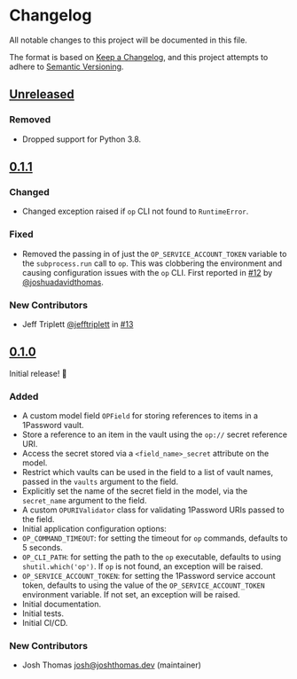 # Changelog

All notable changes to this project will be documented in this file.

The format is based on [Keep a Changelog](https://keepachangelog.com/en/1.0.0/),
and this project attempts to adhere to [Semantic Versioning](https://semver.org/spec/v2.0.0.html).

<!--
## [${version}]
### Added - for new features
### Changed - for changes in existing functionality
### Deprecated - for soon-to-be removed features
### Removed - for now removed features
### Fixed - for any bug fixes
### Security - in case of vulnerabilities
[${version}]: https://github.com/westerveltco/django-opfield/releases/tag/v${version}
-->

## [Unreleased]

### Removed

- Dropped support for Python 3.8.

## [0.1.1]

### Changed

- Changed exception raised if `op` CLI not found to `RuntimeError`.

### Fixed

- Removed the passing in of just the `OP_SERVICE_ACCOUNT_TOKEN` variable to the `subprocess.run` call to `op`. This was clobbering the environment and causing configuration issues with the `op` CLI. First reported in [#12](https://github.com/westerveltco/django-opfield/issues/12) by [@joshuadavidthomas](https://github.com/joshuadavidthomas).

### New Contributors

- Jeff Triplett [@jefftriplett](https://github.com/jefftriplett) in [#13](https://github.com/westerveltco/django-opfield/pull/13)

## [0.1.0]

Initial release! 🎉

### Added

- A custom model field `OPField` for storing references to items in a 1Password vault.
- Store a reference to an item in the vault using the `op://` secret reference URI.
- Access the secret stored via a `<field_name>_secret` attribute on the model.
- Restrict which vaults can be used in the field to a list of vault names, passed in the `vaults` argument to the field.
- Explicitly set the name of the secret field in the model, via the `secret_name` argument to the field.
- A custom `OPURIValidator` class for validating 1Password URIs passed to the field.
- Initial application configuration options:
- `OP_COMMAND_TIMEOUT`: for setting the timeout for `op` commands, defaults to 5 seconds.
- `OP_CLI_PATH`: for setting the path to the `op` executable, defaults to using `shutil.which('op')`. If `op` is not found, an exception will be raised.
- `OP_SERVICE_ACCOUNT_TOKEN`: for setting the 1Password service account token, defaults to using the value of the `OP_SERVICE_ACCOUNT_TOKEN` environment variable. If not set, an exception will be raised.
- Initial documentation.
- Initial tests.
- Initial CI/CD.

### New Contributors

- Josh Thomas <josh@joshthomas.dev> (maintainer)

[unreleased]: https://github.com/westerveltco/django-opfield/compare/v0.1.1...HEAD
[0.1.0]: https://github.com/westerveltco/django-opfield/releases/tag/v0.1.0
[0.1.1]: https://github.com/westerveltco/django-opfield/releases/tag/v0.1.1
